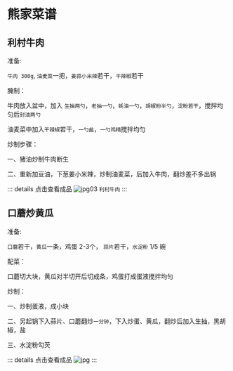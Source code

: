 # 熊家菜谱

## 利村牛肉

准备:

`牛肉 300g`, `油麦菜`一把，`姜蒜小米辣`若干，`干辣椒`若干

腌制：

牛肉放入盆中，加入 `生抽两勺`，`老抽一勺`，`蚝油一勺`，`胡椒粉半勺`，`淀粉若干`，搅拌均匀后`封油两勺`

油麦菜中加入`干辣椒`若干，`一勺盐`，`一勺鸡精`搅拌均匀

炒制步骤：

一、猪油炒制牛肉断生

二、重新加豆油，下葱姜小米辣，炒制油麦菜，后加入牛肉，翻炒差不多出锅

::: details 点击查看成品
![jpg03](/images/ordinary-2024-3-12-3.jpg)
`利村牛肉`
:::

## 口蘑炒黄瓜

准备:

`口蘑`若干，`黄瓜`一条，鸡蛋 2-3个， `蒜片`若干，`水淀粉` 1/5 碗

配菜：

口蘑切大块，黄瓜对半切开后切成条，鸡蛋打成蛋液搅拌均匀

炒制：

一、炒制蛋液，成小块

二、另起锅下入蒜片、口蘑翻炒`一分钟`，下入炒蛋、黄瓜，翻炒后加入生抽，黑胡椒，盐

三、水淀粉勾芡

::: details 点击查看成品
![jpg](/images/ordinary-2024-3-20-1.jpg)
:::
